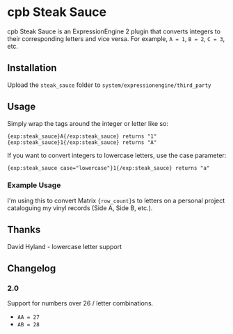 cpb Steak Sauce
===============

cpb Steak Sauce is an ExpressionEngine 2 plugin that converts integers to their corresponding letters and vice versa. For example, `A = 1`, `B = 2`, `C = 3`, etc.

Installation
------------

Upload the `steak_sauce` folder to `system/expressionengine/third_party`


Usage
-----

Simply wrap the tags around the integer or letter like so:

    {exp:steak_sauce}A{/exp:steak_sauce} returns "1"
    {exp:steak_sauce}1{/exp:steak_sauce} returns "A"

If you want to convert integers to lowercase letters, use the case parameter:

    {exp:steak_sauce case="lowercase"}1{/exp:steak_sauce} returns "a"

### Example Usage

I'm using this to convert Matrix `{row_count}`s to letters on a personal project cataloguing my vinyl records (Side A, Side B, etc.).

Thanks
------

David Hyland - lowercase letter support

Changelog
---------

### 2.0

Support for numbers over 26 / letter combinations.

* `AA = 27`
* `AB = 28`